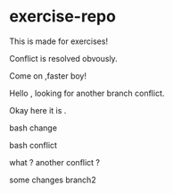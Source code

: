 # exercise-repo
This is made for exercises!

Conflict is resolved obvously.

Come on ,faster boy!

Hello , looking for another branch conflict.

Okay here it is .


bash change

bash conflict

what ? another conflict ?
 
some changes branch2